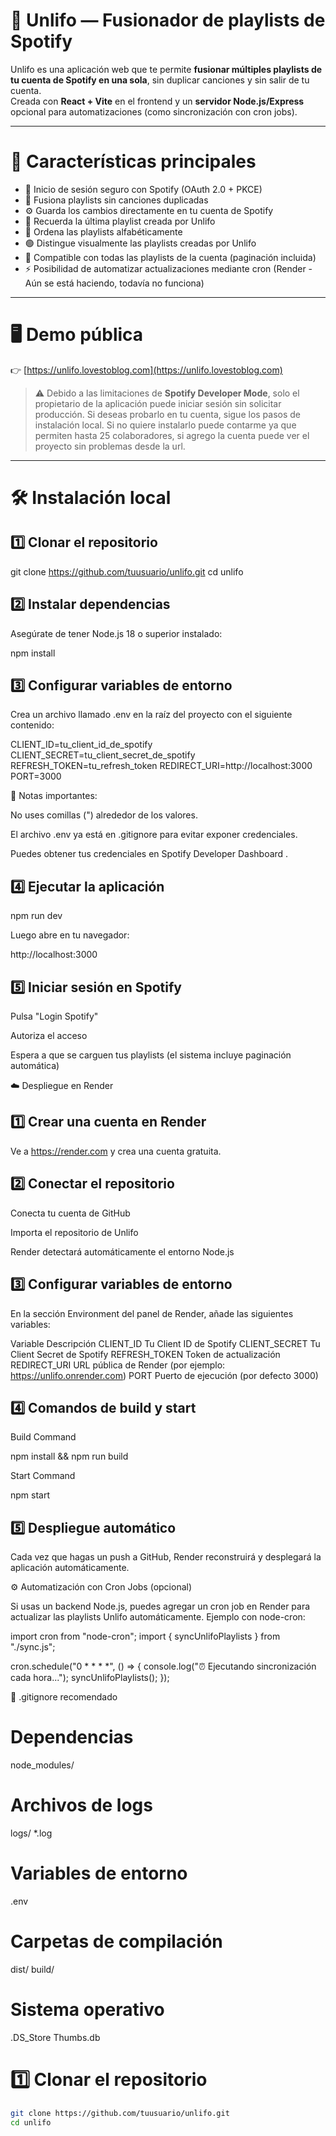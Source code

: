 # 🎵 Unlifo — Fusionador de playlists de Spotify

Unlifo es una aplicación web que te permite **fusionar múltiples playlists de tu cuenta de Spotify en una sola**, sin duplicar canciones y sin salir de tu cuenta.  
Creada con **React + Vite** en el frontend y un **servidor Node.js/Express** opcional para automatizaciones (como sincronización con cron jobs).

---

# 🚀 Características principales

- 🔐 Inicio de sesión seguro con Spotify (OAuth 2.0 + PKCE)
- 🧩 Fusiona playlists sin canciones duplicadas
- ⚙️ Guarda los cambios directamente en tu cuenta de Spotify
- 💾 Recuerda la última playlist creada por Unlifo
- 🧭 Ordena las playlists alfabéticamente
- 🟢 Distingue visualmente las playlists creadas por Unlifo
- 🔁 Compatible con todas las playlists de la cuenta (paginación incluida)
- ⚡ Posibilidad de automatizar actualizaciones mediante cron (Render - Aún se está haciendo, todavía no funciona)

---

# 🖥️ Demo pública

👉 [https://unlifo.lovestoblog.com](https://unlifo.lovestoblog.com)

> ⚠️ Debido a las limitaciones de **Spotify Developer Mode**, solo el propietario de la aplicación puede iniciar sesión sin solicitar producción.
> Si deseas probarlo en tu cuenta, sigue los pasos de instalación local.
> Si no quiere instalarlo puede contarme ya que permiten hasta 25 colaboradores, si agrego la cuenta puede ver el proyecto sin problemas desde la url.

---

# 🛠️ Instalación local
## 1️⃣ Clonar el repositorio
git clone https://github.com/tuusuario/unlifo.git
cd unlifo

## 2️⃣ Instalar dependencias

Asegúrate de tener Node.js 18 o superior instalado:

npm install

## 3️⃣ Configurar variables de entorno

Crea un archivo llamado .env en la raíz del proyecto con el siguiente contenido:

CLIENT_ID=tu_client_id_de_spotify
CLIENT_SECRET=tu_client_secret_de_spotify
REFRESH_TOKEN=tu_refresh_token
REDIRECT_URI=http://localhost:3000
PORT=3000


📌 Notas importantes:

No uses comillas (") alrededor de los valores.

El archivo .env ya está en .gitignore para evitar exponer credenciales.

Puedes obtener tus credenciales en Spotify Developer Dashboard
.

## 4️⃣ Ejecutar la aplicación
npm run dev


Luego abre en tu navegador:

http://localhost:3000

## 5️⃣ Iniciar sesión en Spotify

Pulsa "Login Spotify"

Autoriza el acceso

Espera a que se carguen tus playlists (el sistema incluye paginación automática)

☁️ Despliegue en Render
## 1️⃣ Crear una cuenta en Render

Ve a https://render.com
 y crea una cuenta gratuita.

## 2️⃣ Conectar el repositorio

Conecta tu cuenta de GitHub

Importa el repositorio de Unlifo

Render detectará automáticamente el entorno Node.js

## 3️⃣ Configurar variables de entorno

En la sección Environment del panel de Render, añade las siguientes variables:

Variable	Descripción
CLIENT_ID	Tu Client ID de Spotify
CLIENT_SECRET	Tu Client Secret de Spotify
REFRESH_TOKEN	Token de actualización
REDIRECT_URI	URL pública de Render (por ejemplo: https://unlifo.onrender.com)
PORT	Puerto de ejecución (por defecto 3000)
## 4️⃣ Comandos de build y start

Build Command

npm install && npm run build


Start Command

npm start

## 5️⃣ Despliegue automático

Cada vez que hagas un push a GitHub, Render reconstruirá y desplegará la aplicación automáticamente.

⚙️ Automatización con Cron Jobs (opcional)

Si usas un backend Node.js, puedes agregar un cron job en Render para actualizar las playlists Unlifo automáticamente.
Ejemplo con node-cron:

import cron from "node-cron";
import { syncUnlifoPlaylists } from "./sync.js";

cron.schedule("0 * * * *", () => {
  console.log("⏰ Ejecutando sincronización cada hora...");
  syncUnlifoPlaylists();
});

📜 .gitignore recomendado
# Dependencias
node_modules/

# Archivos de logs
logs/
*.log

# Variables de entorno
.env

# Carpetas de compilación
dist/
build/

# Sistema operativo
.DS_Store
Thumbs.db

# 1️⃣ Clonar el repositorio

```bash
git clone https://github.com/tuusuario/unlifo.git
cd unlifo
